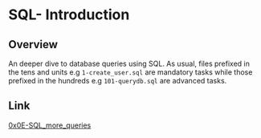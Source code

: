 # SQL- Introduction

## Overview
An deeper dive to database queries using SQL.
As usual, files prefixed in the tens and units e.g `1-create_user.sql` are mandatory tasks while those prefixed in the hundreds e.g `101-querydb.sql` are advanced tasks.

## Link
[0x0E-SQL_more_queries](https://intranet.alxswe.com/projects/274)
